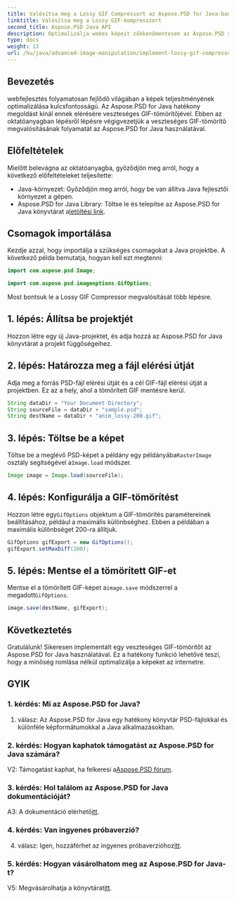 ```yaml
---
title: Valósítsa meg a Lossy GIF Compressort az Aspose.PSD for Java-ban
linktitle: Valósítsa meg a Lossy GIF-kompresszort
second_title: Aspose.PSD Java API
description: Optimalizálja webes képeit zökkenőmentesen az Aspose.PSD segítségével a Java veszteséges GIF-tömörítőjéhez. Kövesse lépésről lépésre útmutatónkat a hatékony megvalósítás érdekében.
type: docs
weight: 13
url: /hu/java/advanced-image-manipulation/implement-lossy-gif-compressor/
---
```

## Bevezetés

webfejlesztés folyamatosan fejlődő világában a képek teljesítményének optimalizálása kulcsfontosságú. Az Aspose.PSD for Java hatékony megoldást kínál ennek elérésére veszteséges GIF-tömörítőjével. Ebben az oktatóanyagban lépésről lépésre végigvezetjük a veszteséges GIF-tömörítő megvalósításának folyamatát az Aspose.PSD for Java használatával.

## Előfeltételek

Mielőtt belevágna az oktatóanyagba, győződjön meg arról, hogy a következő előfeltételeket teljesítette:

- Java-környezet: Győződjön meg arról, hogy be van állítva Java fejlesztői környezet a gépen.
-  Aspose.PSD for Java Library: Töltse le és telepítse az Aspose.PSD for Java könyvtárat a[letöltési link](https://releases.aspose.com/psd/java/).

## Csomagok importálása

Kezdje azzal, hogy importálja a szükséges csomagokat a Java projektbe. A következő példa bemutatja, hogyan kell ezt megtenni:

```java
import com.aspose.psd.Image;

import com.aspose.psd.imageoptions.GifOptions;
```

Most bontsuk le a Lossy GIF Compressor megvalósítását több lépésre.

## 1. lépés: Állítsa be projektjét

Hozzon létre egy új Java-projektet, és adja hozzá az Aspose.PSD for Java könyvtárat a projekt függőségeihez.

## 2. lépés: Határozza meg a fájl elérési útját

Adja meg a forrás PSD-fájl elérési útját és a cél GIF-fájl elérési útját a projektben. Ez az a hely, ahol a tömörített GIF mentésre kerül.

```java
String dataDir = "Your Document Directory";
String sourceFile = dataDir + "sample.psd";
String destName = dataDir + "anim_lossy-200.gif";
```

## 3. lépés: Töltse be a képet

 Töltse be a meglévő PSD-képet a példány egy példányába`RasterImage` osztály segítségével a`Image.load` módszer.

```java
Image image = Image.load(sourceFile);
```

## 4. lépés: Konfigurálja a GIF-tömörítést

 Hozzon létre egy`GifOptions` objektum a GIF-tömörítés paramétereinek beállításához, például a maximális különbséghez. Ebben a példában a maximális különbséget 200-ra állítjuk.

```java
GifOptions gifExport = new GifOptions();
gifExport.setMaxDiff(200);
```

## 5. lépés: Mentse el a tömörített GIF-et

 Mentse el a tömörített GIF-képet a`image.save` módszerrel a megadott`GifOptions`.

```java
image.save(destName, gifExport);
```

## Következtetés

Gratulálunk! Sikeresen implementált egy veszteséges GIF-tömörítőt az Aspose.PSD for Java használatával. Ez a hatékony funkció lehetővé teszi, hogy a minőség romlása nélkül optimalizálja a képeket az internetre.

## GYIK

### 1. kérdés: Mi az Aspose.PSD for Java?

1. válasz: Az Aspose.PSD for Java egy hatékony könyvtár PSD-fájlokkal és különféle képformátumokkal a Java alkalmazásokban.

### 2. kérdés: Hogyan kaphatok támogatást az Aspose.PSD for Java számára?

 V2: Támogatást kaphat, ha felkeresi a[Aspose.PSD fórum](https://forum.aspose.com/c/psd/34).

### 3. kérdés: Hol találom az Aspose.PSD for Java dokumentációját?

A3: A dokumentáció elérhető[itt](https://reference.aspose.com/psd/java/).

### 4. kérdés: Van ingyenes próbaverzió?

 4. válasz: Igen, hozzáférhet az ingyenes próbaverzióhoz[itt](https://releases.aspose.com/).

### 5. kérdés: Hogyan vásárolhatom meg az Aspose.PSD for Java-t?

 V5: Megvásárolhatja a könyvtárat[itt](https://purchase.aspose.com/buy).